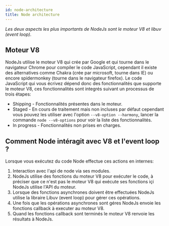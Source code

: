 ```yaml
---
id: node-architecture
title: Node architecture
---
```

*Les deux aspects les plus importants de NodeJs sont le moteur V8 et libuv (event loop).*

## Moteur V8
NodeJs utilise le moteur V8 qui crée par Google et qui tourne dans le navigateur Chrome pour compiler le code JavaScript, cependant il existe des alternatives comme Chakra (crée par microsoft, tourne dans IE) ou encore spidermonkey (tourne dans le navigateur firefox). Le code JavaScript qui vous écrivez dépend donc des fonctionnalités que supporte le moteur V8, ces fonctionnalités sont integrés suivant un processus de trois étapes:

* Shipping - Fonctionnalités présentes dans le moteur.
* Staged - En cours de traitement mais non incluses par défaut cependant vous pouvez les utiliser avec l'option `--v8-option --harmony`, lancer la commande `node --v8-options` pour voir la liste des fonctionnalités.
* In progress - Fonctionnalités non prises en charges.

## Comment Node intéragit avec V8 et l'event loop ?
Lorsque vous exécutez du code Node effectue ces actions en internes:

1. Interaction avec l'api de node via ses modules.
2. NodeJs utilise des fonctions du moteur V8 pour exécuter le code, à préciser que ce n'est pas le moteur V8 qui exécute ses fonctions içi NodeJs utilise l'API du moteur.
3. Lorsque des fonctions asynchrones doivent être effectuées NodeJs utilise la libraire Libuv (event loop) pour gérer ces opérations.
4. Une fois que les opérations asynchrones sont géres NodeJs envoie les fonctions callback à executer au moteur V8.
5. Quand les fonctions callback sont terminés le moteur V8 renvoie les résultats à NodeJs.

